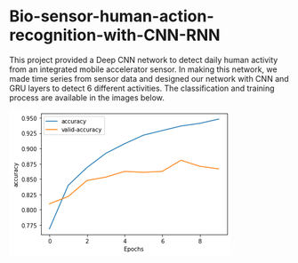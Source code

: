 # Bio-sensor-human-action-recognition-with-CNN-RNN
This project provided a Deep CNN network to detect daily human activity from an integrated mobile accelerator sensor. In making this network, we made time series from sensor data and designed our network with CNN and GRU layers to detect 6 different activities. The classification and training process are available in the images below. 

![My Image](sensor_har_acc.png)
